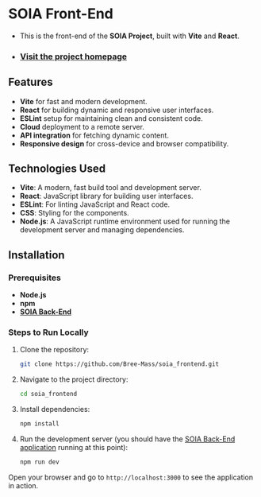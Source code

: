# SOIA Front-End

- This is the front-end of the **SOIA Project**, built with **Vite** and **React**.

- ### [Visit the project homepage](https://soia.home.kg)

## Features

- **Vite** for fast and modern development.
- **React** for building dynamic and responsive user interfaces.
- **ESLint** setup for maintaining clean and consistent code.
- **Cloud** deployment to a remote server.
- **API integration** for fetching dynamic content.
- **Responsive design** for cross-device and browser compatibility.

## Technologies Used

- **Vite**: A modern, fast build tool and development server.
- **React**: JavaScript library for building user interfaces.
- **ESLint**: For linting JavaScript and React code.
- **CSS**: Styling for the components.
- **Node.js**: A JavaScript runtime environment used for running the development server and managing dependencies.

## Installation

### Prerequisites

- **Node.js**
- **npm**
- [**SOIA Back-End**](https://github.com/Bree-Mass/soia_backend/blob/create-backend/README.md)

### Steps to Run Locally

1. Clone the repository:

   ```bash
   git clone https://github.com/Bree-Mass/soia_frontend.git

   ```

2. Navigate to the project directory:
   ```bash
   cd soia_frontend
   ```
3. Install dependencies:
   ```bash
   npm install
   ```
4. Run the development server (you should have the [SOIA Back-End application](https://github.com/Bree-Mass/soia_backend/blob/create-backend/README.md) running at this point):
   ```bash
   npm run dev
   ```

Open your browser and go to `http://localhost:3000` to see the application in action.
